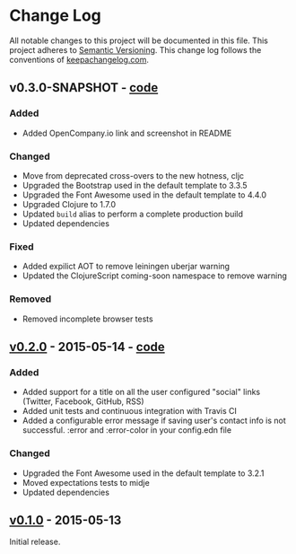 # Change Log

All notable changes to this project will be documented in this file. This project adheres to [Semantic Versioning](http://semver.org/). This change log follows the conventions of [keepachangelog.com](http://keepachangelog.com).

## v0.3.0-SNAPSHOT - [code](https://github.com/SnootyMonkey/posthere.io/compare/v0.2...HEAD)

### Added
* Added OpenCompany.io link and screenshot in README

### Changed
* Move from deprecated cross-overs to the new hotness, cljc
* Upgraded the Bootstrap used in the default template to 3.3.5
* Upgraded the Font Awesome used in the default template to 4.4.0
* Upgraded Clojure to 1.7.0
* Updated `build` alias to perform a complete production build
* Updated dependencies

### Fixed
* Added expilict AOT to remove leiningen uberjar warning
* Updated the ClojureScript coming-soon namespace to remove warning

### Removed
* Removed incomplete browser tests

## [v0.2.0](https://github.com/SnootyMonkey/coming-soon/releases/tag/v0.2.0) -  2015-05-14 - [code](https://github.com/SnootyMonkey/posthere.io/compare/v0.1...v0.2)

### Added
* Added support for a title on all the user configured "social" links (Twitter, Facebook, GitHub, RSS)
* Added unit tests and continuous integration with Travis CI
* Added a configurable error message if saving user's contact info is not successful. :error and :error-color in your config.edn file

### Changed
* Upgraded the Font Awesome used in the default template to 3.2.1
* Moved expectations tests to midje
* Updated dependencies

## [v0.1.0](https://github.com/SnootyMonkey/coming-soon/releases/tag/v0.1.0) - 2015-05-13

Initial release.
